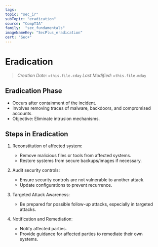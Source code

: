 ```yaml
---
tags:
topic: "sec_ir"
subTopic: "eradication"
source: "CompTIA"
family:  "sec_fundamentals"
imageNameKey: "SecPlus_eradication" 
cert: "Sec+"
---
```

# Eradication
> *Creation Date:* `=this.file.cday`
> *Last Modified:* `=this.file.mday`

## Eradication Phase

- Occurs after containment of the incident.
- Involves removing traces of malware, backdoors, and compromised accounts.
- Objective: Eliminate intrusion mechanisms.

## Steps in Eradication

1. Reconstitution of affected system:
   - Remove malicious files or tools from affected systems.
   - Restore systems from secure backups/images if necessary.
   
2. Audit security controls:
   - Ensure security controls are not vulnerable to another attack.
   - Update configurations to prevent recurrence.
   
3. Targeted Attack Awareness:
   - Be prepared for possible follow-up attacks, especially in targeted attacks.
   
4. Notification and Remediation:
   - Notify affected parties.
   - Provide guidance for affected parties to remediate their own systems.
